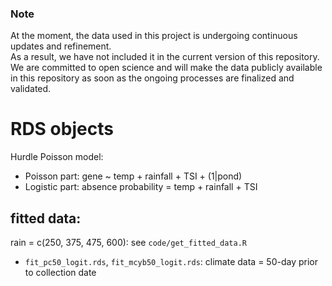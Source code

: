 ### Note 
At the moment, the data used in this project is undergoing continuous updates and refinement.  
As a result, we have not included it in the current version of this repository.  
We are committed to open science and will make the data publicly available in this repository as soon as the ongoing processes are finalized and validated.  


# RDS objects
Hurdle Poisson model:  
+ Poisson part: gene ~ temp + rainfall + TSI + (1|pond)  
+ Logistic part: absence probability = temp + rainfall + TSI  

## fitted data:
rain = c(250, 375, 475, 600): see `code/get_fitted_data.R`  
- `fit_pc50_logit.rds`, `fit_mcyb50_logit.rds`: climate data = 50-day prior to collection date  


